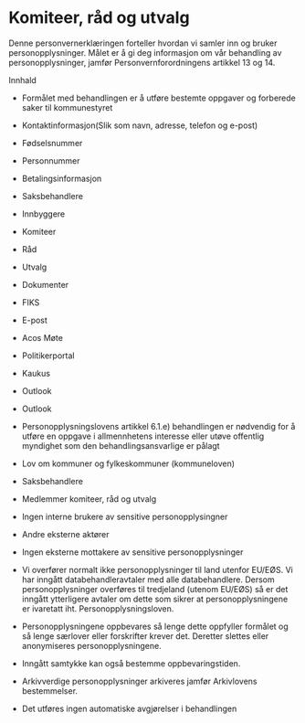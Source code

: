# Komiteer, råd og utvalg


  

Denne personvernerklæringen forteller hvordan vi samler inn og bruker personopplysninger. Målet er å gi deg informasjon om vår behandling av personopplysninger, jamfør Personvernforordningens artikkel 13 og 14.

  

Innhald

*   Formålet med behandlingen er å utføre bestemte oppgaver og forberede saker til kommunestyret  
    
*   Kontaktinformasjon(Slik som navn, adresse, telefon og e-post)  
    
*   Fødselsnummer  
    
*   Personnummer  
    
*   Betalingsinformasjon  
    
*   Saksbehandlere  
    
*   Innbyggere  
    
*   Komiteer  
    
*   Råd  
    
*   Utvalg  
    
*   Dokumenter  
    
*   FIKS  
    
*   E-post  
    
*   Acos Møte  
    
*   Politikerportal  
    
*   Kaukus  
    
*   Outlook  
    
*   Outlook  
    
*   Personopplysningslovens artikkel 6.1.e) behandlingen er nødvendig for å utføre en oppgave i allmennhetens interesse eller utøve offentlig myndighet som den behandlingsansvarlige er pålagt  
    
*   Lov om kommuner og fylkeskommuner (kommuneloven)  
    
*   Saksbehandlere  
    
*   Medlemmer komiteer, råd og utvalg  
    
*   Ingen interne brukere av sensitive personopplysingner  
    
*   Andre eksterne aktører  
    
*   Ingen eksterne mottakere av sensitive personopplysninger  
    
*   Vi overfører normalt ikke personopplysninger til land utenfor EU/EØS. Vi har inngått databehandleravtaler med alle databehandlere. Dersom personopplysninger overføres til tredjeland (utenom EU/EØS) så er det inngått ytterligere avtaler om dette som sikrer at personopplysningene er ivaretatt iht. Personopplysningsloven.  
    
*   Personopplysningene oppbevares så lenge dette oppfyller formålet og så lenge særlover eller forskrifter krever det. Deretter slettes eller anonymiseres personopplysningene.  
    
*   Inngått samtykke kan også bestemme oppbevaringstiden.  
    
*   Arkivverdige personopplysninger arkiveres jamfør Arkivlovens bestemmelser.  
    
*   Det utføres ingen automatiske avgjørelser i behandlingen
